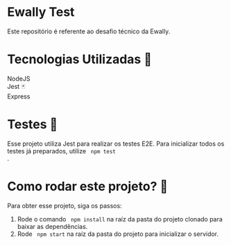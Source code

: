 # Ewally Test
Este repositório é referente ao desafio técnico da Ewally.

# Tecnologias Utilizadas 🚀
NodeJS  <br />
Jest 🃏 <br />
Express ️ <br />

# Testes 🧪
Esse projeto utiliza Jest para realizar os testes E2E.
Para inicializar todos os testes já preparados, utilize <code> npm test </code>.

# Como rodar este projeto? 🤔
Para obter esse projeto, siga os passos:
1. Rode o comando <code> npm install</code> na raíz da pasta do projeto clonado para baixar as dependências.
2. Rode <code> npm start</code> na raíz da pasta do projeto para inicializar o servidor.
